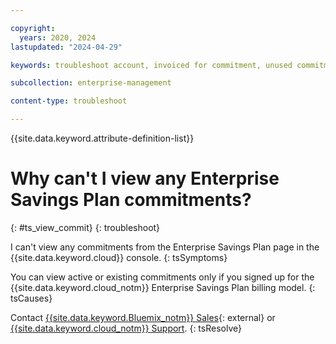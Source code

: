 ```yaml
---

copyright:
  years: 2020, 2024
lastupdated: "2024-04-29"

keywords: troubleshoot account, invoiced for commitment, unused commitment, commitment bill

subcollection: enterprise-management

content-type: troubleshoot

---
```


{{site.data.keyword.attribute-definition-list}}

# Why can't I view any Enterprise Savings Plan commitments?
{: #ts_view_commit}
{: troubleshoot}

I can't view any commitments from the Enterprise Savings Plan page in the {{site.data.keyword.cloud}} console.
{: tsSymptoms}

You can view active or existing commitments only if you signed up for the {{site.data.keyword.cloud_notm}} Enterprise Savings Plan billing model.
{: tsCauses}

Contact [{{site.data.keyword.Bluemix_notm}} Sales](https://www.ibm.com/cloud?contactmodule){: external} or [{{site.data.keyword.cloud_notm}} Support](https://cloud.ibm.com/unifiedsupport/supportcenter).
{: tsResolve}
